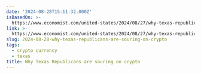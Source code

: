 ```yaml
---
date: '2024-08-28T15:11:32.000Z'
isBasedOn: >-
  https://www.economist.com/united-states/2024/08/27/why-texas-republicans-are-souring-on-crypto
link: >-
  https://www.economist.com/united-states/2024/08/27/why-texas-republicans-are-souring-on-crypto
slug: 2024-08-28-why-texas-republicans-are-souring-on-crypto
tags:
  - crypto currency
  - texas
title: Why Texas Republicans are souring on crypto
---
```

 
